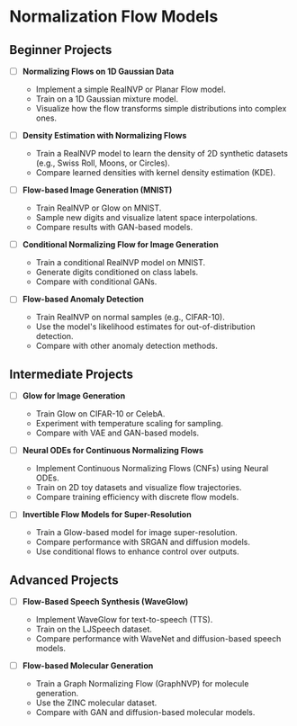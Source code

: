 # Normalization Flow Models
## Beginner Projects
- [ ] **Normalizing Flows on 1D Gaussian Data**
  - Implement a simple RealNVP or Planar Flow model.
  - Train on a 1D Gaussian mixture model.
  - Visualize how the flow transforms simple distributions into complex ones.

- [ ] **Density Estimation with Normalizing Flows**
  - Train a RealNVP model to learn the density of 2D synthetic datasets (e.g., Swiss Roll, Moons, or Circles).
  - Compare learned densities with kernel density estimation (KDE).

- [ ] **Flow-based Image Generation (MNIST)**
  - Train RealNVP or Glow on MNIST.
  - Sample new digits and visualize latent space interpolations.
  - Compare results with GAN-based models.

- [ ] **Conditional Normalizing Flow for Image Generation**
  - Train a conditional RealNVP model on MNIST.
  - Generate digits conditioned on class labels.
  - Compare with conditional GANs.

- [ ] **Flow-based Anomaly Detection**
  - Train RealNVP on normal samples (e.g., CIFAR-10).
  - Use the model's likelihood estimates for out-of-distribution detection.
  - Compare with other anomaly detection methods.

## Intermediate Projects
- [ ] **Glow for Image Generation**
  - Train Glow on CIFAR-10 or CelebA.
  - Experiment with temperature scaling for sampling.
  - Compare with VAE and GAN-based models.

- [ ] **Neural ODEs for Continuous Normalizing Flows**
  - Implement Continuous Normalizing Flows (CNFs) using Neural ODEs.
  - Train on 2D toy datasets and visualize flow trajectories.
  - Compare training efficiency with discrete flow models.

- [ ] **Invertible Flow Models for Super-Resolution**
  - Train a Glow-based model for image super-resolution.
  - Compare performance with SRGAN and diffusion models.
  - Use conditional flows to enhance control over outputs.

## Advanced Projects
- [ ] **Flow-Based Speech Synthesis (WaveGlow)**
  - Implement WaveGlow for text-to-speech (TTS).
  - Train on the LJSpeech dataset.
  - Compare performance with WaveNet and diffusion-based speech models.

- [ ] **Flow-based Molecular Generation**
  - Train a Graph Normalizing Flow (GraphNVP) for molecule generation.
  - Use the ZINC molecular dataset.
  - Compare with GAN and diffusion-based molecular models.

